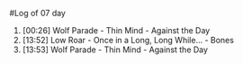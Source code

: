 #Log of 07 day

1. [00:26] Wolf Parade - Thin Mind - Against the Day
1. [13:52] Low Roar - Once in a Long, Long While... - Bones
1. [13:53] Wolf Parade - Thin Mind - Against the Day
